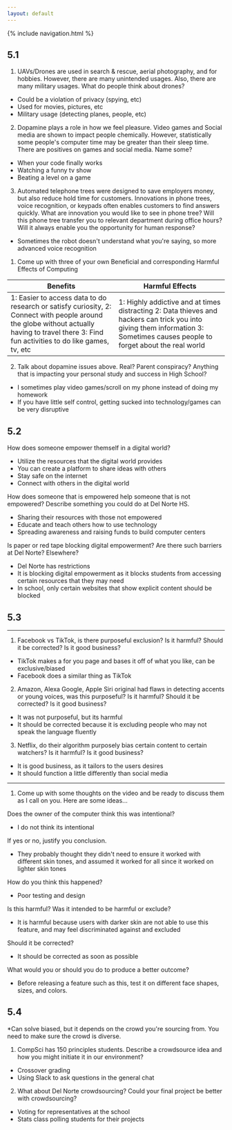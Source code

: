 ```yaml
---
layout: default
---
```


{% include navigation.html %}

## 5.1

1. UAVs/Drones are used in search & rescue, aerial photography, and for hobbies. However, there are many unintended usages. Also, there are many military usages. What do people think about drones?
- Could be a violation of privacy (spying, etc)
- Used for movies, pictures, etc
- Military usage (detecting planes, people, etc)

2. Dopamine plays a role in how we feel pleasure. Video games and Social media are shown to impact people chemically. However, statistically some people's computer time may be greater than their sleep time. There are positives on games and social media. Name some?
- When your code finally works
- Watching a funny tv show
- Beating a level on a game

3. Automated telephone trees were designed to save employers money, but also reduce hold time for customers. Innovations in phone trees, voice recognition, or keypads often enables customers to find answers quickly. What are innovation you would like to see in phone tree? Will this phone tree transfer you to relevant department during office hours? Will it always enable you the opportunity for human response?
- Sometimes the robot doesn't understand what you're saying, so more advanced voice recognition


1. Come up with three of your own Beneficial and corresponding Harmful Effects of Computing

| Benefits | Harmful Effects |
| ---- | ---- |
|1: Easier to access data to do research or satisfy curiosity, 2: Connect with people around the globe without actually having to travel there 3: Find fun activities to do like games, tv, etc | 1: Highly addictive and at times distracting 2: Data thieves and hackers can trick you into giving them information 3: Sometimes causes people to forget about the real world |

2. Talk about dopamine issues above. Real? Parent conspiracy? Anything that is impacting your personal study and success in High School?
- I sometimes play video games/scroll on my phone instead of doing my homework
- If you have little self control, getting sucked into technology/games can be very disruptive

## 5.2

How does someone empower themself in a digital world?
- Utilize the resources that the digital world provides
- You can create a platform to share ideas with others
- Stay safe on the internet
- Connect with others in the digital world

How does someone that is empowered help someone that is not empowered? Describe something you could do at Del Norte HS.
- Sharing their resources with those not empowered
- Educate and teach others how to use technology
- Spreading awareness and raising funds to build computer centers

Is paper or red tape blocking digital empowerment? Are there such barriers at Del Norte? Elsewhere?
- Del Norte has restrictions
- It is blocking digital empowerment as it blocks students from accessing certain resources that they may need
- In school, only certain websites that show explicit content should be blocked

## 5.3

***

1. Facebook vs TikTok, is there purposeful exclusion? Is it harmful? Should it be corrected? Is it good business?
- TikTok makes a for you page and bases it off of what you like, can be exclusive/biased
- Facebook does a similar thing as TikTok


2. Amazon, Alexa Google, Apple Siri original had flaws in detecting accents or young voices, was this purposeful? Is it harmful? Should it be corrected? Is it good business?
- It was not purposeful, but its harmful
- It should be corrected because it is excluding people who may not speak the language fluently

3. Netflix, do their algorithm purposely bias certain content to certain watchers? Is it harmful? Is it good business?
- It is good business, as it tailors to the users desires
- It should function a little differently than social media

***

1. Come up with some thoughts on the video and be ready to discuss them as I call on you. Here are some ideas...

Does the owner of the computer think this was intentional?
- I do not think its intentional

If yes or no, justify you conclusion.
- They probably thought they didn't need to ensure it worked with different skin tones, and assumed it worked for all since it worked on lighter skin tones

How do you think this happened?
- Poor testing and design

Is this harmful? Was it intended to be harmful or exclude?
- It is harmful because users with darker skin are not able to use this feature, and may feel discriminated against and excluded

Should it be corrected?
- It should be corrected as soon as possible

What would you or should you do to produce a better outcome?
- Before releasing a feature such as this, test it on different face shapes, sizes, and colors.

## 5.4

*Can solve biased, but it depends on the crowd you're sourcing from. You need to make sure the crowd is diverse.

1) CompSci has 150 principles students. Describe a crowdsource idea and how you might initiate it in our environment?
- Crossover grading
- Using Slack to ask questions in the general chat

2) What about Del Norte crowdsourcing? Could your final project be better with crowdsourcing?
- Voting for representatives at the school
- Stats class polling students for their projects 

